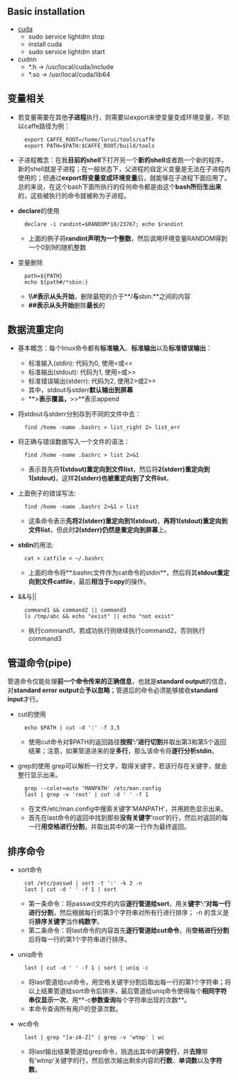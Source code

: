 ## Basic installation
- [cuda][1]
	- sudo service lightdm stop
	- install cuda
	- sudo service lightdm start
- cudnn
	- \*.h -\> /usr/local/cuda/include
	- \*.so -\> /usr/local/cuda/lib64

## 变量相关
- 若变量需要在其他**子进程**执行，则需要以export来使变量变成环境变量，不妨以caffe路径为例：

		export CAFFE_ROOT=/home/lurui/tools/caffe 
		export PATH=$PATH:$CAFFE_ROOT/build/tools

- 子进程概念：在我**目前的shell**下打开另一个**新的shell**或者跑一个新的程序，新的shell就是子进程；在一般状态下，父进程的自定义变量是无法在子进程内使用的；但通过**export将变量变成环境变量**后，就能够在子进程下面应用了。总的来说，在这个bash下面所执行的任何命令都是由这个**bash所衍生出来**的，这些被执行的命令就被称为子进程。

- **declare**的使用

		declare -i randint=$RANDOM*10/23767; echo $randint
	- 上面的例子将**randint声明为一个整数**，然后调用环境变量RANDOM得到一个0到9的随机整数

- 变量删除

		path=${PATH}
		echo ${path#/*sbin:}
	- **\\\\#**表示**从头开始**，删除最短的介于**/**与**sbin:**之间的内容
	- **\#\#**表示**从头开始**删除**最长**的  

## 数据流重定向
- 基本概念：每个linux命令都有**标准输入**、**标准输出**以及**标准错误输出**：
	- 标准输入(stdin): 代码为0, 使用\<或\<\<
	- 标准输出(stdout): 代码为1, 使用\>或\>\>
	- 标准错误输出(stderr): 代码为2, 使用2\>或2\>\>
	- 其中，stdout与stderr**默认输出到屏幕**
	- **\>**表示覆盖，**\>\>**表示append
- 将stdout与stderr分别存到不同的文件中去：

		find /home -name .bashrc > list_right 2> list_err

- 将正确与错误数据写入一个文件的语法：

		find /home -name .bashrc > list 2>&1
	- 表示首先将**1(stdout)重定向到文件list**，然后将**2(stderr)重定向到1(stdout)**，这样**2(stderr)也被重定向到了文件list**。
- 上面例子的错误写法:

		find /home -name .bashrc 2>&1 > list
	- 这条命令表示**先将2(stderr)重定向到1(stdout)**，**再将1(stdout)重定向到文件list**，但此时**2(stderr)仍然是重定向到屏幕**上。

- **stdin**的用法:

		cat > catfile < ~/.bashrc
	- 上面的命令将**.bashrc文件作为cat命令的stdin**，然后将其**stdout重定向到文件catfile**，最后**相当于copy**的操作。

- &&与||

		command1 && command2 || command3
		ls /tmp/abc && echo "exist" || echo "not exist"
	- 执行command1，若成功执行则继续执行command2，否则执行command3 

## 管道命令(pipe)
管道命令仅能处理**前一个命令传来的正确信息**，也就是**standard output**的信息，对**standard error output**会**予以忽略**；管道后的命令必须能够接收**standard input**才行。
- cut的使用

		echo $PATH | cut -d ':' -f 3,5
	- 使用cut命令对$PATH的返回路径**按照’:’进行切割**并取出第3和第5个返回结果；注意，如果管道进来的是**多行**，那么该命令将**逐行分析stdin**。

- grep的使用
	grep可以解析一行文字，取得关键字，若该行存在关键字，就会整行显示出来。

		grep --color=auto 'MANPATH' /etc/man.config
		last | grep -v 'root' | cut -d ' ' -f 1
	- 在文件/etc/man.config中搜索关键字’MANPATH’，并用颜色显示出来。
	- 首先在last命令的返回中找到那些**没有关键字**’root’的行，然后对返回的每一行**用空格进行分割**，并取出其中的第一行作为最终返回。 

## 排序命令
- sort命令 

		cat /etc/passwd | sort -t ':' -k 3 -n 
		last | cut -d ' ' -f 1 | sort 
	- 第一条命令：将passwd文件的内容**逐行管道给sort**，用关**键字’:’对每一行进行分割**，然后根据每行的第3个字符串对所有行进行排序； -n 的含义是将**排序关键字**当作**纯数字**。
	- 第二条命令：将last命令的内容首先**逐行管道给cut命令**，用**空格进行分割**后将每一行的第1个字符串进行排序。

- uniq命令

		last | cut -d ' ' -f 1 | sort | uniq -c 
	- 将last管道给cut命令，用空格关键字分割后取出每一行的第1个字符串；将以上结果管道给sort命令后排序，最后管道给uniq命令使得每个**相同字符串仅显示一次**，用**-c**参数查询**每个字符串出现的次数**。 
	- 本命令查询所有用户的登录次数。

- wc命令

		last | grep "[a-zA-Z]" | grep -v 'wtmp' | wc 
	- 将last输出结果管道给grep命令，挑选出其中的**非空行**，并**去除**带有’wtmp’关键字的行，然后依次输出剩余内容的**行数**、**单词数**以及**字符数**。

[1]:	http://docs.nvidia.com/cuda/cuda-installation-guide-linux/index.html#cross-installation